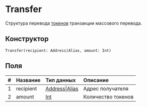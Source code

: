 # Transfer

Структура перевода [токенов](/ru/blockchain/token.md) транзакции массового перевода.

## Конструктор

``` ride
Transfer(recipient: Address|Alias, amount: Int)
```

## Поля

| # | Название | Тип данных | Описание |
| :--- | :--- | :--- | :--- |
| 1 | recipient | [Address](/ru/ride/structures/common-structures/address.md)&#124;[Alias](/ru/ride/structures/common-structures/alias.md) | Адрес получателя |
| 2 | amount | [Int](/ru/ride/data-types/int.md) | Количество токенов |
